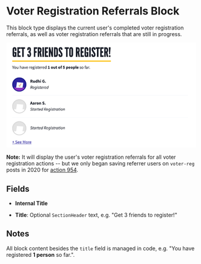 # Voter Registration Referrals Block

This block type displays the current user's completed voter registration referrals, as well as voter registration referrals that are still in progress.

![Voter Registration Referrals Block](../../.gitbook/assets/voter-registration-referrals-block.png)

**Note:** It will display the user's voter registration referrals for all voter registration actions -- but we only began saving referrer users on `voter-reg` posts in 2020 for [action 954](https://activity.dosomething.org/actions/954).

## Fields

-   **Internal Title**

-   **Title**: Optional `SectionHeader` text, e.g. "Get 3 friends to register!"

## Notes

All block content besides the `title` field is managed in code, e.g. "You have registered **1 person** so far.".
